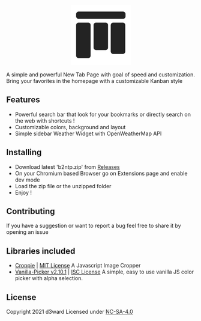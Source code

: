 <p align="center">
 <img src="src/512x512.png" alt="b2ntp"
	title="b2ntp" width="160" height="160" />
</p>

A simple and powerful New Tab Page with goal of speed and customization.
Bring your favorites in the homepage with a customizable Kanban style


## Features
- Powerful search bar that look for your bookmarks or directly search on the web with shortcuts !
- Customizable colors, background and layout 
- Simple sidebar Weather Widget with OpenWeatherMap API

## Installing

- Download latest 'b2ntp.zip' from [Releases](https://github.com/d3ward/b2ntp/releases)
- On your Chromium based Browser go on Extensions page and enable dev mode 
- Load the zip file or the unzipped folder 
- Enjoy ! 

## Contributing

If you have a suggestion or want to report a bug feel free to share it by opening an issue

## Libraries included
 
 - [Croppie](http://foliotek.github.io/Croppie/) | [MIT License](https://github.com/Foliotek/Croppie/blob/master/LICENSE) A Javascript Image Cropper  
 - [Vanilla-Picker v2.10.1](https://vanilla-picker.js.org) | [ISC License](https://github.com/Sphinxxxx/vanilla-picker/blob/master/LICENSE.md) A simple, easy to use vanilla JS color picker with alpha selection.

## License

Copyright 2021 d3ward
Licensed under [NC-SA-4.0](https://creativecommons.org/licenses/by-nc-sa/4.0/)


